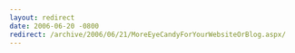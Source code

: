 ```yaml
---
layout: redirect
date: 2006-06-20 -0800
redirect: /archive/2006/06/21/MoreEyeCandyForYourWebsiteOrBlog.aspx/
---
```

